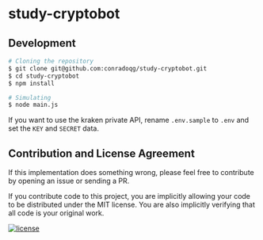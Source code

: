 # study-cryptobot

## Development

```sh
# Cloning the repository
$ git clone git@github.com:conradoqg/study-cryptobot.git
$ cd study-cryptobot
$ npm install

# Simulating
$ node main.js
```

If you want to use the kraken private API, rename `.env.sample` to `.env` and set the `KEY` and `SECRET` data.

## Contribution and License Agreement

If this implementation does something wrong, please feel free to contribute by opening an issue or sending a PR.

If you contribute code to this project, you are implicitly allowing your code
to be distributed under the MIT license. You are also implicitly verifying that
all code is your original work.

[![license](https://img.shields.io/github/license/mashape/apistatus.svg)](https://github.com/conradoqg/study-cryptobot/blob/master/LICENSE)
